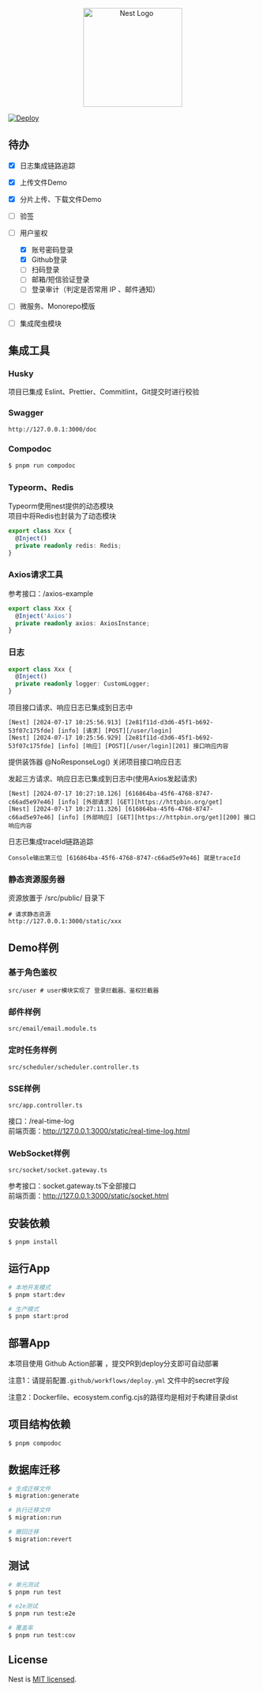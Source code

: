 <p align="center">
  <a href="http://nestjs.com/" target="blank"><img src="https://nestjs.com/img/logo-small.svg" width="200" alt="Nest Logo" /></a>
</p>

[![Deploy](https://github.com/heyingjiee/nest-template-base/actions/workflows/deploy.yml/badge.svg)](https://github.com/heyingjiee/nest-template-base/actions/workflows/deploy.yml)

## 待办
- [x] 日志集成链路追踪
- [x] 上传文件Demo
- [x] 分片上传、下载文件Demo 
- [ ] 验签
- [ ] 用户鉴权
  - [x] 账号密码登录
  - [x] Github登录
  - [ ] 扫码登录
  - [ ] 邮箱/短信验证登录
  - [ ] 登录审计（判定是否常用 IP 、邮件通知）
- [ ] 微服务、Monorepo模版
- [ ] 集成爬虫模块


## 集成工具

### Husky
项目已集成 Eslint、Prettier、Commitlint，Git提交时进行校验

### Swagger
```text
http://127.0.0.1:3000/doc
```

### Compodoc
```bash
$ pnpm run compodoc
```

### Typeorm、Redis
Typeorm使用nest提供的动态模块   
项目中将Redis也封装为了动态模块
```ts
export class Xxx {
  @Inject()
  private readonly redis: Redis;
}
```

### Axios请求工具
参考接口：/axios-example
```ts
export class Xxx {
  @Inject('Axios')
  private readonly axios: AxiosInstance;
}
```

### 日志
```ts
export class Xxx {
  @Inject()
  private readonly logger: CustomLogger;
}
```

项目接口请求、响应日志已集成到日志中
```text
[Nest] [2024-07-17 10:25:56.913] [2e81f11d-d3d6-45f1-b692-53f07c175fde] [info] [请求] [POST][/user/login]
[Nest] [2024-07-17 10:25:56.929] [2e81f11d-d3d6-45f1-b692-53f07c175fde] [info] [响应] [POST][/user/login][201] 接口响应内容
```
提供装饰器 @NoResponseLog() 关闭项目接口响应日志

发起三方请求、响应日志已集成到日志中(使用Axios发起请求)
```text
[Nest] [2024-07-17 10:27:10.126] [616864ba-45f6-4768-8747-c66ad5e97e46] [info] [外部请求] [GET][https://httpbin.org/get]
[Nest] [2024-07-17 10:27:11.326] [616864ba-45f6-4768-8747-c66ad5e97e46] [info] [外部响应] [GET][https://httpbin.org/get][200] 接口响应内容
```

日志已集成traceId链路追踪
```text
Console输出第三位 [616864ba-45f6-4768-8747-c66ad5e97e46] 就是traceId
```

### 静态资源服务器
资源放置于 /src/public/ 目录下
```text
# 请求静态资源
http://127.0.0.1:3000/static/xxx
```


## Demo样例

### 基于角色鉴权
```text
src/user # user模块实现了 登录拦截器、鉴权拦截器
```

### 邮件样例
```text
src/email/email.module.ts
```

### 定时任务样例
```text
src/scheduler/scheduler.controller.ts
```

### SSE样例
```text
src/app.controller.ts
```
接口：/real-time-log   
前端页面：http://127.0.0.1:3000/static/real-time-log.html

### WebSocket样例
```text
src/socket/socket.gateway.ts 
```
参考接口：socket.gateway.ts下全部接口  
前端页面：http://127.0.0.1:3000/static/socket.html


## 安装依赖

```bash
$ pnpm install
```

## 运行App
```bash
# 本地开发模式
$ pnpm start:dev

# 生产模式
$ pnpm start:prod
```

## 部署App
本项目使用 Github Action部署 ，提交PR到deploy分支即可自动部署  

注意1：请提前配置`.github/workflows/deploy.yml` 文件中的secret字段

注意2：Dockerfile、ecosystem.config.cjs的路径均是相对于构建目录dist



## 项目结构依赖
```bash
$ pnpm compodoc
```

## 数据库迁移
```bash
# 生成迁移文件
$ migration:generate

# 执行迁移文件
$ migration:run

# 撤回迁移
$ migration:revert
```

## 测试

```bash
# 单元测试
$ pnpm run test

# e2e测试
$ pnpm run test:e2e

# 覆盖率
$ pnpm run test:cov
```

## License

Nest is [MIT licensed](LICENSE).
